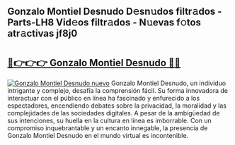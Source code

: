 ## Gonzalo Montiel Desnudo D𝚎sn𝚞dos filtr𝚊dos - Parts-LH8 Vid𝚎os filtr𝚊dos - N𝚞evas f𝚘tos atr𝚊ctivas jf8j0

# <h2><a href="http://mb30r8.tromn.icu/?c=Gonzalo+Montiel+Desnudo">🔗👉👉👉 Gonzalo Montiel Desnudo 🔗🔗</a></h2>

[![Gonzalo Montiel Desnudo nuevo](https://i.imgur.com/pEAQMta.gif)](http://mb30r8.tromn.icu/?c=Gonzalo+Montiel+Desnudo)
Gonzalo Montiel Desnudo, un individuo intrigante y complejo, desafía la comprensión fácil. Su forma innovadora de interactuar con el público en línea ha fascinado y enfurecido a los espectadores, encendiendo debates sobre la privacidad, la moralidad y las complejidades de las sociedades digitales. A pesar de la ambigüedad de sus intenciones, su huella en la cultura en línea es imborrable. Con un compromiso inquebrantable y un encanto innegable, la presencia de Gonzalo Montiel Desnudo en el mundo virtual es incontenible.
